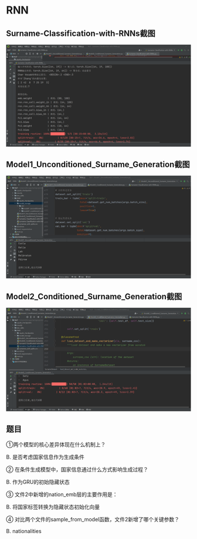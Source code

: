 # RNN
## Surname-Classification-with-RNNs截图
<img src="image_readme/8.png" alt="图片描述" width = "800" height = "图片长度" />

## Model1_Unconditioned_Surname_Generation截图
<img src="image_readme/9.png" alt="图片描述" width = "800" height = "图片长度" />

## Model2_Conditioned_Surname_Generation截图
<img src="image_readme/10.png" alt="图片描述" width = "800" height = "图片长度" />

## 题目
①两个模型的核心差异体现在什么机制上？

B. 是否考虑国家信息作为生成条件


② 在条件生成模型中，国家信息通过什么方式影响生成过程？

B. 作为GRU的初始隐藏状态


③ 文件2中新增的nation_emb层的主要作用是：

B. 将国家标签转换为隐藏状态初始化向量


④ 对比两个文件的sample_from_model函数，文件2新增了哪个关键参数？

B. nationalities